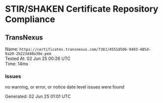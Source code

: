 # STIR/SHAKEN Certificate Repository Compliance

## TransNexus

Name: `https://certificates.transnexus.com/738J/4551d506-9493-485d-8a20-2b223d40a38e.pem`\
Tested At: 02 Jun 25 00:26 UTC\
Time: 14ms

### Issues

no warning, or error, or notice date level issues were found

Generated: 02 Jun 25 01:01 UTC